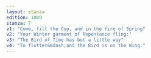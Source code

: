 ```yaml
---
layout: stanza
edition: 1889
stanza: 7
v1: "Come, fill the Cup, and in the fire of Spring"
v2: "Your Winter garment of Repentance fling:"
v3: "The Bird of Time has but a little way"
v4: "To flutter&mdash;and the Bird is on the Wing."
---
```


